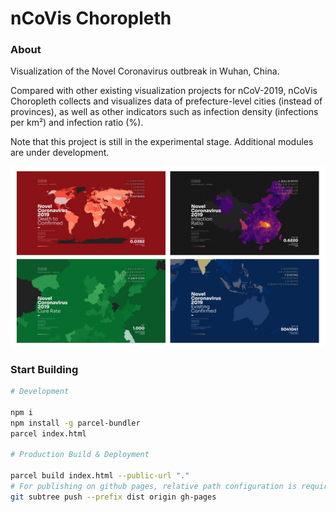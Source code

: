 # nCoVis Choropleth

### About

Visualization of the Novel Coronavirus outbreak in Wuhan, China. 

Compared with other existing visualization projects for nCoV-2019, nCoVis Choropleth collects and visualizes data of prefecture-level cities (instead of provinces), as well as other indicators such as infection density (infections per km²) and infection ratio (%).

Note that this project is still in the experimental stage. Additional modules are under development.

![Preview](assets/preview-all.jpg "Preview")

### Start Building

```sh
# Development

npm i
npm install -g parcel-bundler
parcel index.html

# Production Build & Deployment

parcel build index.html --public-url "."
# For publishing on github pages, relative path configuration is required.
git subtree push --prefix dist origin gh-pages
```


